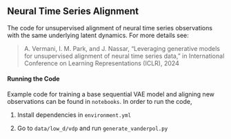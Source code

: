 ## Neural Time Series Alignment

The code for unsupervised alignment of neural time series observations with the same underlying latent dynamics. For more details see:
> A. Vermani, I. M. Park, and J. Nassar, “Leveraging generative models
>for unsupervised alignment of neural time series data,” in International
> Conference on Learning Representations (ICLR), 2024

#### Running the Code

Example code for training a base sequential VAE model and aligning new observations can be found in `notebooks`. In order to run the code,

1. Install dependencies in `environment.yml`

2. Go to `data/low_d/vdp` and run `generate_vanderpol.py`
